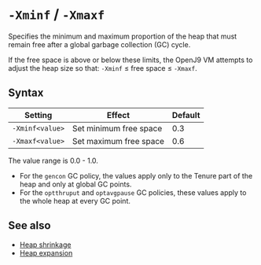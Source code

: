 <!--
* Copyright (c) 2017, 2020 IBM Corp. and others
*
* This program and the accompanying materials are made
* available under the terms of the Eclipse Public License 2.0
* which accompanies this distribution and is available at
* https://www.eclipse.org/legal/epl-2.0/ or the Apache
* License, Version 2.0 which accompanies this distribution and
* is available at https://www.apache.org/licenses/LICENSE-2.0.
*
* This Source Code may also be made available under the
* following Secondary Licenses when the conditions for such
* availability set forth in the Eclipse Public License, v. 2.0
* are satisfied: GNU General Public License, version 2 with
* the GNU Classpath Exception [1] and GNU General Public
* License, version 2 with the OpenJDK Assembly Exception [2].
*
* [1] https://www.gnu.org/software/classpath/license.html
* [2] http://openjdk.java.net/legal/assembly-exception.html
*
* SPDX-License-Identifier: EPL-2.0 OR Apache-2.0 OR GPL-2.0 WITH
* Classpath-exception-2.0 OR LicenseRef-GPL-2.0 WITH Assembly-exception
-->

# `-Xminf` / `-Xmaxf`


Specifies the minimum and maximum proportion of the heap that must remain free after a global garbage collection (GC) cycle.

If the free space is above or below these limits, the OpenJ9 VM attempts to adjust the heap size so that: `-Xminf` &le; free space &le; `-Xmaxf`.

## Syntax

| Setting        | Effect                 | Default |
|----------------|------------------------|---------|
|`-Xminf<value>` | Set minimum free space | 0.3     |
|`-Xmaxf<value>` | Set maximum free space | 0.6     |

The value range is 0.0 - 1.0.

- For the `gencon` GC policy, the values apply only to the Tenure part of the heap and only at global GC points.
- For the `optthruput` and `optavgpause` GC policies, these values apply to the whole heap at every GC point.

## See also

- [Heap shrinkage](https://www.ibm.com/support/knowledgecenter/SSYKE2_8.0.0/com.ibm.java.vm.80.doc/docs/mm_gc_heapshrinkage.html)
- [Heap expansion](https://www.ibm.com/support/knowledgecenter/SSYKE2_8.0.0/com.ibm.java.vm.80.doc/docs/mm_gc_heapexpansion.html)


<!-- ==== END OF TOPIC ==== xminf.md ==== -->
<!-- ==== END OF TOPIC ==== xmaxf.md ==== -->
